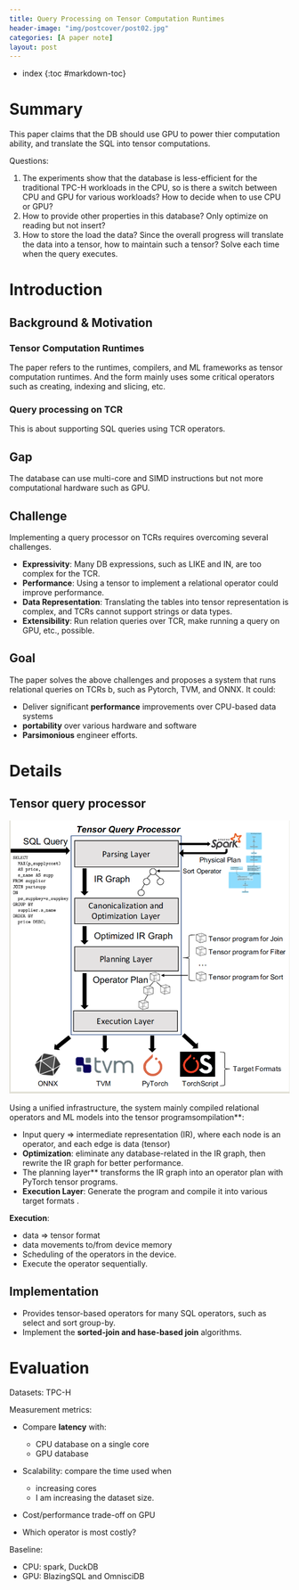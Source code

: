```yaml
---
title: Query Processing on Tensor Computation Runtimes
header-image: "img/postcover/post02.jpg"
categories: [A paper note]
layout: post
---
```

- index
{:toc #markdown-toc}
# Summary

This paper claims that the DB should use GPU to power thier computation ability, and translate the SQL into tensor computations. 

Questions:

1. The experiments show that the database is less-efficient for the traditional TPC-H workloads in the CPU, so is there a switch between CPU and GPU for various workloads? How to decide when to use CPU or GPU?
2. How to provide other properties in this database? Only optimize on reading but not insert?
3. How to store the load the data? Since the overall progress will translate the data into a tensor, how to maintain such a tensor? Solve each time when the query executes.

# Introduction

## Background & Motivation

### Tensor Computation Runtimes

The paper refers to the runtimes, compilers, and ML frameworks as tensor computation runtimes. And the form mainly uses some critical operators such as creating, indexing and slicing, etc.

### Query processing on TCR

This is about supporting SQL queries using TCR operators.

## Gap

The database can use multi-core and SIMD instructions but not more computational hardware such as GPU.

## Challenge

Implementing a query processor on TCRs requires overcoming several challenges.

- **Expressivity**: Many DB expressions, such as LIKE and IN, are too complex for the TCR.
- **Performance**: Using a tensor to implement a relational operator could improve performance.
- **Data Representation**: Translating the tables into tensor representation is complex,  and TCRs cannot support strings or data types.
- **Extensibility**: Run relation queries over TCR, make running a query on GPU, etc., possible.

## Goal

The paper solves the above challenges and proposes a system that runs relational queries on TCRs b, such as Pytorch, TVM, and ONNX. It could:

- Deliver significant **performance** improvements over CPU-based data systems
- **portability** over various hardware and software
- **Parsimonious** engineer efforts.

# Details

## Tensor query processor

![image-20230222183052755](../../img/a_img_store/image-20230222183052755.png)

Using a unified infrastructure, the system mainly compiled relational operators and ML models into the tensor programsompilation**: 

- Input query => intermediate representation (IR), where each node is an operator, and each edge is data (tensor)
- **Optimization**: eliminate any database-related in the IR graph, then rewrite the IR graph for better performance.
- The planning layer** transforms the IR graph into an operator plan with PyTorch tensor programs.
- **Execution Layer**: Generate the program and compile it into various target formats .

**Execution**: 

- data => tensor format
- data movements to/from device memory
- Scheduling of the operators in the device.
- Execute the operator sequentially.

## Implementation

- Provides tensor-based operators for many SQL operators, such as select and sort group-by.
- Implement the **sorted-join and hase-based join** algorithms. 

# Evaluation

Datasets: TPC-H

Measurement metrics:

- Compare **latency** with:
  - CPU database on a single core
  - GPU database

- Scalability: compare the time used when
  - increasing cores 
  - I am increasing the dataset size.
- Cost/performance trade-off on GPU
- Which operator is most costly?

Baseline: 

- CPU: spark, DuckDB
- GPU: BlazingSQL and OmnisciDB
